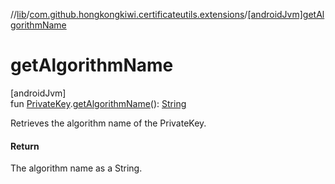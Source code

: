 //[lib](../../index.md)/[com.github.hongkongkiwi.certificateutils.extensions](index.md)/[[androidJvm]getAlgorithmName]([android-jvm]get-algorithm-name.md)

# getAlgorithmName

[androidJvm]\
fun [PrivateKey](https://developer.android.com/reference/kotlin/java/security/PrivateKey.html).[getAlgorithmName]([android-jvm]get-algorithm-name.md)(): [String](https://kotlinlang.org/api/latest/jvm/stdlib/kotlin/-string/index.html)

Retrieves the algorithm name of the PrivateKey.

#### Return

The algorithm name as a String.
